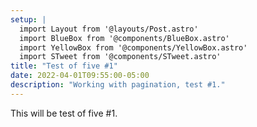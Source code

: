 ```yaml
---
setup: |
  import Layout from '@layouts/Post.astro'
  import BlueBox from '@components/BlueBox.astro'
  import YellowBox from '@components/YellowBox.astro'
  import STweet from '@components/STweet.astro'
title: "Test of five #1"
date: 2022-04-01T09:55:00-05:00
description: "Working with pagination, test #1."
---
```


This will be test of five #1.
